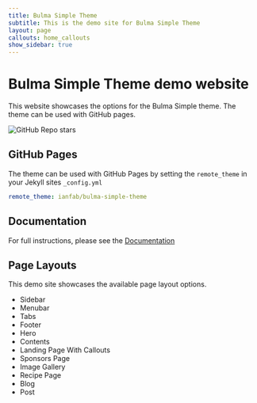 ```yaml
---
title: Bulma Simple Theme
subtitle: This is the demo site for Bulma Simple Theme
layout: page
callouts: home_callouts
show_sidebar: true
---
```


# Bulma Simple Theme demo website

This website showcases the options for the Bulma Simple theme. The theme can be used with GitHub pages.

![GitHub Repo stars](https://img.shields.io/github/stars/ianfab/bulma-simple-theme?style=social)

## GitHub Pages

The theme can be used with GitHub Pages by setting the `remote_theme` in your Jekyll sites `_config.yml`

```yml
remote_theme: ianfab/bulma-simple-theme
```

## Documentation

For full instructions, please see the [Documentation](/bulma-simple-theme/docs/)

## Page Layouts

This demo site showcases the available page layout options. 

* Sidebar
* Menubar
* Tabs
* Footer
* Hero
* Contents
* Landing Page With Callouts
* Sponsors Page
* Image Gallery
* Recipe Page
* Blog
* Post
